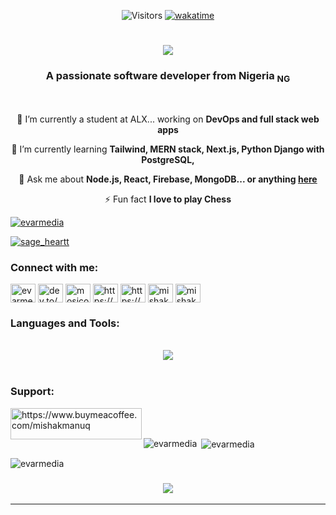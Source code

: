 
<div align="center">
  
  ![Visitors](https://visitcount.itsvg.in/api?id=Ham12-3&label=Profile%20Views&color=1&pretty=false) [![wakatime](https://wakatime.com/badge/user/b8e39aba-c0ac-4d35-a6c9-bd0aa824e50e.svg?style=plastic&labelColor=16161A&color=7F5AF0)](https://wakatime.com/@b8e39aba-c0ac-4d35-a6c9-bd0aa824e50e)  

</div>

<h1 align="center">
    <img src="https://readme-typing-svg.herokuapp.com/?font=Righteous&size=35&center=true&vCenter=true&width=500&height=70&duration=4000&lines=Hello+👋;+I'm+Mishak+Mosimabale!;" />
</h1>

<h3 align="center">A passionate software developer from Nigeria <sub>NG</sub> </h3>

<br/>

<div align="center">
 
 🔭 I’m currently a student at ALX... working on **DevOps and full stack web apps**
 
 🌱 I’m currently learning **Tailwind, MERN stack, Next.js, Python Django with PostgreSQL,**

 💬 Ask me about **Node.js, React, Firebase, MongoDB... or anything [here](https://github.com/Evarmedia/Evarmedia/issues)**

 ⚡ Fun fact **I love to play Chess**
 
 </div>

<p align="left"> <a href="https://github.com/ryo-ma/github-profile-trophy"><img src="https://github-profile-trophy.vercel.app/?username=evarmedia" alt="evarmedia" /></a> </p>

<p align="left"> <a href="https://twitter.com/mosicodes" target="blank"><img src="https://img.shields.io/twitter/follow/mosicodes?logo=twitter&style=for-the-badge" alt="sage_heartt" /></a> </p>

<h3 align="left">Connect with me:</h3>
<p align="left">
<a href="https://codepen.io/evarmedia" target="blank"><img align="center" src="https://raw.githubusercontent.com/rahuldkjain/github-profile-readme-generator/master/src/images/icons/Social/codepen.svg" alt="evarmedia" height="30" width="40" /></a>
<a href="https://dev.to/mishakmosi" target="blank"><img align="center" src="https://raw.githubusercontent.com/rahuldkjain/github-profile-readme-generator/master/src/images/icons/Social/devto.svg" alt="dev.to/mishakmosi" height="30" width="40" /></a>
<a href="https://twitter.com/mosicodes" target="blank"><img align="center" src="https://raw.githubusercontent.com/rahuldkjain/github-profile-readme-generator/master/src/images/icons/Social/twitter.svg" alt="mosicodes" height="30" width="40" /></a>
<a href="https://www.linkedin.com/in/mishak-mosimabale-1a937b119/" target="blank"><img align="center" src="https://raw.githubusercontent.com/rahuldkjain/github-profile-readme-generator/master/src/images/icons/Social/linked-in-alt.svg" alt="https://www.linkedin.com/in/mishak-mosimabale-1a937b119/" height="30" width="40" /></a>
<a href="https://codesandbox.io/u/mosi" target="blank"><img align="center" src="https://raw.githubusercontent.com/rahuldkjain/github-profile-readme-generator/master/src/images/icons/Social/codesandbox.svg" alt="https://codesandbox.io/u/mosi" height="30" width="40" /></a>
<a href="https://fb.com/mishakmosi" target="blank"><img align="center" src="https://raw.githubusercontent.com/rahuldkjain/github-profile-readme-generator/master/src/images/icons/Social/facebook.svg" alt="mishakmosi" height="30" width="40" /></a>
<a href="https://medium.com/mishakmanuel" target="blank"><img align="center" src="https://raw.githubusercontent.com/rahuldkjain/github-profile-readme-generator/master/src/images/icons/Social/medium.svg" alt="mishakmanuel" height="30" width="40" /></a>
</p>

<h3 align="left">Languages and Tools:</h3>

<br/>
<div align="center">
    <img src="https://skillicons.dev/icons?i=react,bootstrap,html,css,vscode,github,figma,tailwind,git,kubernetes,nodejs,python,javascript,typescript,express,firebase,mongodb,c,django,nextjs,mysql,postgresql,redux,docker,java,cpp,jquery,saas,babel,codepen,d3,gatsby,graphql,heroku,ai,linux,md,neovim,netlify,nginx,postgres,prisma,ruby,stackoverflow,vercel,vite,wordpress" />

</div>

<br/>


<h3 align="left">Support:</h3>
<p><a href="https://www.buymeacoffee.com/mishakmanuq"> <img align="left" src="https://cdn.buymeacoffee.com/buttons/v2/default-yellow.png" height="50" width="210" alt="https://www.buymeacoffee.com/mishakmanuq" /></a></p><br><br>


<p><img align="left" src="https://github-readme-stats.vercel.app/api/top-langs?username=evarmedia&show_icons=true&locale=en&layout=compact" alt="evarmedia" /></p>

<p>&nbsp;<img align="center" src="https://github-readme-stats.vercel.app/api?username=evarmedia&show_icons=true&locale=en" alt="evarmedia" /></p>

<p><img align="center" src="https://github-readme-streak-stats.herokuapp.com/?user=evarmedia&" alt="evarmedia" /></p>

<h3 align="center">
    <img src="https://readme-typing-svg.herokuapp.com/?font=Righteous&size=25&center=true&vCenter=true&width=500&height=70&duration=4000&lines=Thanks+for+visiting!+✌️;+Shoot+me+a+message+on+Linkedin!;I'm+always+down+to+collab+:)">
</h3>
<hr/>
